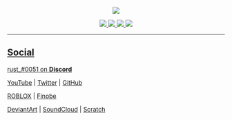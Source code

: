 <p align="center">
     <img src="https://raw.githubusercontent.com/rustMotherboard/rustmotherboard.github.io/master/images/site/website-header.png">
</p>

<p align="center">
    <a href="https://rustmotherboard.github.io/blog"><img src="https://raw.githubusercontent.com/rustMotherboard/rustmotherboard.github.io/master/images/site/website-buttons0001.png">
    <a href="https://rustmotherboard.github.io/changelog"><img src="https://raw.githubusercontent.com/rustMotherboard/rustmotherboard.github.io/master/images/site/website-buttons0002.png">
    <a href="https://rustmotherboard.github.io/social"><img src="https://raw.githubusercontent.com/rustMotherboard/rustmotherboard.github.io/master/images/site/website-buttons0003.png">
    <a href="https://rustmotherboard.github.io/projects"><img src="https://raw.githubusercontent.com/rustMotherboard/rustmotherboard.github.io/master/images/site/website-buttons0004.png">
</p>

---

## Social

rust_#0051 on **Discord**

[YouTube](https://www.youtube.com/channel/UCsIo5NUwh_LsvnfE7OwKmg) | [Twitter](https://twitter.com/rustMotherboard) | [GitHub](https://github.com/rustMotherboard)

[ROBLOX](https://www.roblox.com/users/58971301/profile) | [Finobe](https://finobe.com/user/82445)

[DeviantArt](https://www.deviantart.com/rustmotherboard) | [SoundCloud](https://soundcloud.com/rustmotherboard) | [Scratch](https://scratch.mit.edu/users/ScratchXT/)